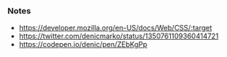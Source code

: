 ### Notes

- https://developer.mozilla.org/en-US/docs/Web/CSS/:target
- https://twitter.com/denicmarko/status/1350761109360414721
- https://codepen.io/denic/pen/ZEbKgPp